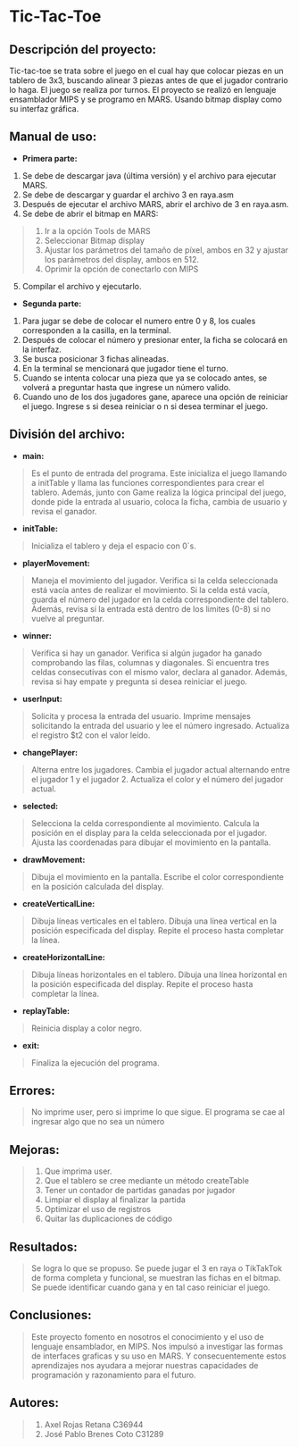 # Tic-Tac-Toe
## Descripción del proyecto:
Tic-tac-toe se trata sobre el juego en el cual hay que colocar piezas en un tablero de 3x3, buscando alinear 3 piezas antes de que el jugador contrario lo haga. El juego se realiza por turnos. El proyecto se realizó en lenguaje ensamblador MIPS y se programo en MARS. Usando bitmap display como su interfaz gráfica. 

## Manual de uso:
- **Primera parte:**
1.	Se debe de descargar java (última versión) y el archivo para ejecutar MARS.
2.	Se debe de descargar y guardar el archivo 3 en raya.asm
3.	Después de ejecutar el archivo MARS, abrir el archivo de 3 en raya.asm.
4.	Se debe de abrir el bitmap en MARS:
>  1)	Ir a la opción Tools de MARS
>  2)	Seleccionar Bitmap display
>  3)	Ajustar los parámetros del tamaño de píxel, ambos en 32 y ajustar los parámetros del display, ambos en 512.
>  4)	Oprimir la opción de conectarlo con MIPS
5.	Compilar el archivo y ejecutarlo.
- **Segunda parte:**
1.	Para jugar se debe de colocar el numero entre 0 y 8, los cuales corresponden a la casilla, en la terminal.
2.	Después de colocar el número y presionar enter, la ficha se colocará en la interfaz.
3.	Se busca posicionar 3 fichas alineadas. 
4.	En la terminal se mencionará que jugador tiene el turno. 
5.	Cuando se intenta colocar una pieza que ya se colocado antes, se volverá a preguntar hasta que ingrese un número valido. 
6.	Cuando uno de los dos jugadores gane, aparece una opción de reiniciar el juego. Ingrese s si desea reiniciar o n si desea terminar el juego. 

## División del archivo:
- **main:**
> Es el punto de entrada del programa. Este inicializa el juego llamando a initTable y llama las funciones correspondientes para crear el tablero. Además, junto con Game realiza la lógica principal del juego, donde pide la entrada al usuario, coloca la ficha, cambia de usuario y revisa el ganador.
- **initTable:**
> Inicializa el tablero y deja el espacio con 0`s.
- **playerMovement:** 
> Maneja el movimiento del jugador. Verifica si la celda seleccionada está vacía antes de realizar el movimiento. Si la celda está vacía, guarda el número del jugador en la celda correspondiente del tablero. Además, revisa si la entrada está dentro de los limites (0-8) si no vuelve al preguntar.
- **winner:**
> Verifica si hay un ganador. Verifica si algún jugador ha ganado comprobando las filas, columnas y diagonales. Si encuentra tres celdas consecutivas con el mismo valor, declara al ganador. Además, revisa si hay empate y pregunta si desea reiniciar el juego. 
- **userInput:**
> Solicita y procesa la entrada del usuario. Imprime mensajes solicitando la entrada del usuario y lee el número ingresado. Actualiza el registro $t2 con el valor leído.
- **changePlayer:** 
> Alterna entre los jugadores. Cambia el jugador actual alternando entre el jugador 1 y el jugador 2. Actualiza el color y el número del jugador actual.
- **selected:** 
> Selecciona la celda correspondiente al movimiento. Calcula la posición en el display para la celda seleccionada por el jugador. Ajusta las coordenadas para dibujar el movimiento en la pantalla.
- **drawMovement:**
> Dibuja el movimiento en la pantalla. Escribe el color correspondiente en la posición calculada del display.
- **createVerticalLine:**
> Dibuja líneas verticales en el tablero. Dibuja una línea vertical en la posición especificada del display. Repite el proceso hasta completar la línea.
- **createHorizontalLine:**
> Dibuja líneas horizontales en el tablero. Dibuja una línea horizontal en la posición especificada del display. Repite el proceso hasta completar la línea.
- **replayTable:**
> Reinicia display a color negro.
- **exit:**
> Finaliza la ejecución del programa.

## Errores: 
> No imprime user, pero si imprime lo que sigue.
> El programa se cae al ingresar algo que no sea un número

## Mejoras:
> 1. Que imprima user.
> 2. Que el tablero se cree mediante un método createTable
> 3. Tener un contador de partidas ganadas por jugador
> 4. Limpiar el display al finalizar la partida
> 5. Optimizar el uso de registros
> 6. Quitar las duplicaciones de código


## Resultados:
>Se logra lo que se propuso. Se puede jugar el 3 en raya o TikTakTok de forma completa y funcional, se muestran las fichas en el bitmap. Se puede identificar cuando gana y en tal caso reiniciar el juego.

## Conclusiones:
>Este proyecto fomento en nosotros el conocimiento y el uso de lenguaje ensamblador, en MIPS. Nos impulsó a investigar las formas de interfaces graficas y su uso en MARS. Y consecuentemente estos aprendizajes nos ayudara a mejorar nuestras capacidades de programación y razonamiento para el futuro. 

## Autores:  
> 1. Axel Rojas Retana C36944
> 2. José Pablo Brenes Coto C31289
